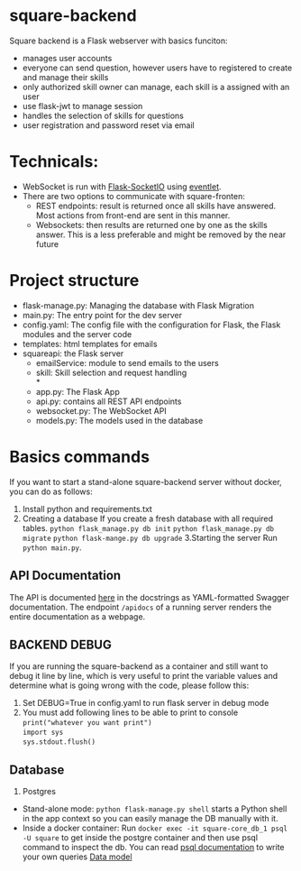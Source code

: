 # square-backend
Square backend is a Flask webserver with basics funciton:
- manages user accounts 
- everyone can send question, however users have to registered to create and manage their skills
- only authorized skill owner can manage, each skill is a assigned with an user
- use flask-jwt to manage session
- handles the selection of skills for questions
- user registration and password reset via email

# Technicals:
- WebSocket is run with [Flask-SocketIO](https://flask-socketio.readthedocs.io/en/latest/) using [eventlet](http://eventlet.net/).  
- There are two options to communicate with square-fronten:
   - REST endpoints: result is returned once all skills have answered. Most actions from front-end are sent in this manner.
   - Websockets: then results are returned one by one as the skills answer. This is a less preferable and might be removed by the near future

# Project structure
* flask-manage.py: Managing the database with Flask Migration
* main.py: The entry point for the dev server
* config.yaml: The config file with the configuration for Flask, the Flask modules and the server code
* templates: html templates for emails
* squareapi: the Flask server  
    * emailService: module to send emails to the users   
    * skill: Skill selection and request handling  
      *     
    * app.py: The Flask App
    * api.py: contains all REST API endpoints
    * websocket.py: The WebSocket API
    * models.py: The models used in the database
 

# Basics commands

If you want to start a stand-alone square-backend server without docker, you can do as follows:
1. Install python and requirements.txt
2. Creating a database
If you create a fresh database with all required tables.
`python flask_manage.py db init` 
`python flask_manage.py db migrate`
`python flask-mange.py db upgrade` 
3.Starting the server
Run `python main.py`.

## API Documentation
The API is documented [here](squareapi/api.py) in the docstrings as YAML-formatted Swagger documentation.
The endpoint `/apidocs` of a running server renders the entire documentation as a webpage.

## BACKEND DEBUG 
If you are running the square-backend as a container and still want to debug it line by line, which is very useful to print the variable values and determine what is going wrong with the code, please follow this: 
1. Set DEBUG=True in config.yaml to run flask server in debug mode
2. You must add following lines to be able to print to console  
`print("whatever you want print")`  
`import sys`  
`sys.stdout.flush() `  

## Database
1. Postgres
- Stand-alone mode: `python flask-manage.py shell` starts a Python shell in the app context so you can easily manage the DB manually with it.
- Inside a docker container: Run `docker exec -it square-core_db_1 psql -U square` to get inside the postgre container
and then use psql command to inspect the db. You can read [psql documentation](http://postgresguide.com/utilities/psql.html) to write your own queries
[Data model](https://github.com/UKPLab/square-core/blob/master/doc/models.png)



